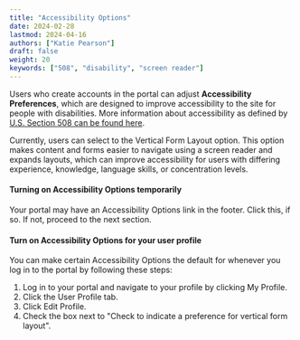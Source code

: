 ```yaml
---
title: "Accessibility Options"
date: 2024-02-28
lastmod: 2024-04-16
authors: ["Katie Pearson"]
draft: false
weight: 20
keywords: ["508", "disability", "screen reader"]
---
```


Users who create accounts in the portal can adjust **Accessibility Preferences**, which are designed to improve accessibility to the site for people with disabilities. More information about accessibility as defined by [U.S. Section 508 can be found here](https://www.section508.gov/).

Currently, users can select to the Vertical Form Layout option. This option makes content and forms easier to navigate using a screen reader and expands layouts, which can improve accessibility for users with differing experience, knowledge, language skills, or concentration levels.

#### Turning on Accessibility Options temporarily

Your portal may have an Accessibility Options link in the footer. Click this, if so. If not, proceed to the next section.

#### Turn on Accessibility Options for your user profile

You can make certain Accessibility Options the default for whenever you log in to the portal by following these steps:

1. Log in to your portal and navigate to your profile by clicking My Profile.
2. Click the User Profile tab.
3. Click Edit Profile.
4. Check the box next to "Check to indicate a preference for vertical form layout".

<!-- ![How to turn on Accessibility Options](/img/accessibilityoptionprofile.png) -->
